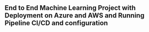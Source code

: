 ## End to End Machine Learning Project with Deployment on Azure and AWS and Running Pipeline CI/CD and configuration